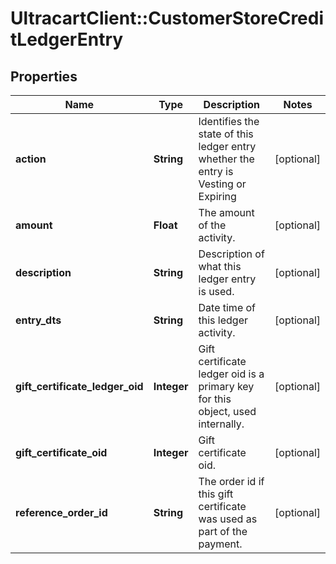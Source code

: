 # UltracartClient::CustomerStoreCreditLedgerEntry

## Properties
Name | Type | Description | Notes
------------ | ------------- | ------------- | -------------
**action** | **String** | Identifies the state of this ledger entry whether the entry is Vesting or Expiring | [optional] 
**amount** | **Float** | The amount of the activity. | [optional] 
**description** | **String** | Description of what this ledger entry is used. | [optional] 
**entry_dts** | **String** | Date time of this ledger activity. | [optional] 
**gift_certificate_ledger_oid** | **Integer** | Gift certificate ledger oid is a primary key for this object, used internally. | [optional] 
**gift_certificate_oid** | **Integer** | Gift certificate oid. | [optional] 
**reference_order_id** | **String** | The order id if this gift certificate was used as part of the payment. | [optional] 


